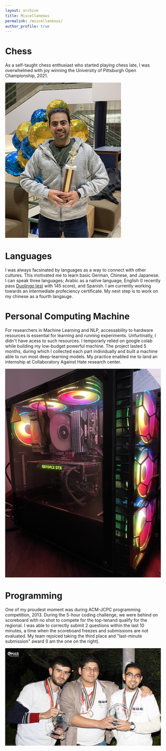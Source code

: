 ```yaml
---
layout: archive
title: Miscellaneous
permalink: /miscellaneous/
author_profile: true
---
```



# Chess
As a self-taught chess enthusiast who started playing chess late, I was overwhelmed with joy winning the University of Pittsburgh Open Championship, 2021. 

<img src="/images/chess_win.png">


# Languages
I was always facsinated by languages as a way to connect with other cultures. This motivated me to learn basic German, Chinese, and Japanese. I can speak three languages; Arabic as a native language, English (I recently pass [Duolingo test](files/duolingo.pdf) with 145 score), and Spanish. I am currently working towards an intermediate profeciency certificate. My next step is to work on my chinese as a fourth langauge. 


# Personal Computing Machine
For researchers in Machine Learning and NLP, accessability to hardware resources is essential for learning and running experiments. Unfurtinatly, I didn't have acess to such resources. I temporarly relied on google colab while building my low-budget powerful machine. The project lasted 5 months, during which I collected each part individually and built a machine able to run most deep-learning models. My practice enabled me to land an internship at Collaboratory Against Hate research center.

<img src="/images/beast.png">


# Programming
One of my proudest moment was during ACM-JCPC programming competition, 2013. During the 5-hour coding challenge, we were behind on scoreboard with no shot to compete for the top-tenand qualify for the regional. I was able to correctly submit 2 questions within the last 10 minutes, a time when the scoreboard freezes and submissions are not evaluated. My team rejoiced taking the third place and "last-minute submission" award (I am the one on the right).

<img src="/images/ACM.jpeg">